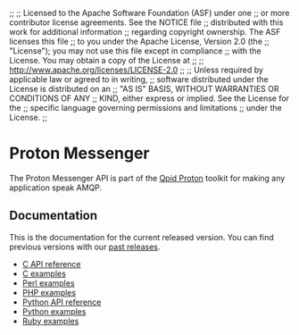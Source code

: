 ;;
;; Licensed to the Apache Software Foundation (ASF) under one
;; or more contributor license agreements.  See the NOTICE file
;; distributed with this work for additional information
;; regarding copyright ownership.  The ASF licenses this file
;; to you under the Apache License, Version 2.0 (the
;; "License"); you may not use this file except in compliance
;; with the License.  You may obtain a copy of the License at
;;
;;   http://www.apache.org/licenses/LICENSE-2.0
;;
;; Unless required by applicable law or agreed to in writing,
;; software distributed under the License is distributed on an
;; "AS IS" BASIS, WITHOUT WARRANTIES OR CONDITIONS OF ANY
;; KIND, either express or implied.  See the License for the
;; specific language governing permissions and limitations
;; under the License.
;;

# Proton Messenger

The Proton Messenger API is part of the
[Qpid Proton]({{site_url}}/proton/index.html) toolkit for making any
application speak AMQP.

## Documentation

This is the documentation for the current released version.  You can
find previous versions with our
[past releases]({{site_url}}/releases/index.html#past-releases).

<div class="two-column" markdown="1">

 - [C API reference]({{current_proton_release_url}}/proton/c/api/messenger_8h.html)
 - [C examples]({{current_proton_release_url}}/messenger/c/examples/index.html)
 - [Perl examples]({{current_proton_release_url}}/messenger/perl/examples/index.html)
 - [PHP examples]({{current_proton_release_url}}/messenger/php/examples/index.html)
 - [Python API reference]({{current_proton_release_url}}/proton/python/api/proton.Messenger-class.html)
 - [Python examples]({{current_proton_release_url}}/messenger/python/examples/index.html)
 - [Ruby examples]({{current_proton_release_url}}/messenger/ruby/examples/index.html)

</div>
